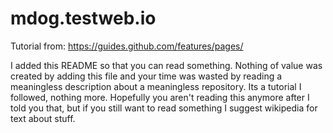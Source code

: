 # mdog.testweb.io
Tutorial from: https://guides.github.com/features/pages/

I added this README so that you can read something. Nothing of value was created by adding this file and your time was wasted by reading a meaningless description about a meaningless repository. Its a tutorial I followed, nothing more. Hopefully you aren't reading this anymore after I told you that, but if you still want to read something I suggest wikipedia for text about stuff.

